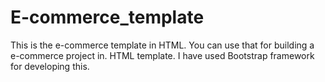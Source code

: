 # E-commerce_template
This is the e-commerce template in HTML. You can use that for building a e-commerce project in. HTML template. I have used Bootstrap framework for developing this.
